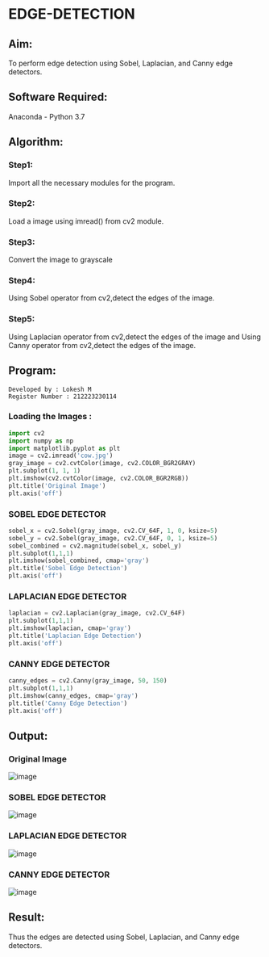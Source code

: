 # EDGE-DETECTION
## Aim:
To perform edge detection using Sobel, Laplacian, and Canny edge detectors.

## Software Required:
Anaconda - Python 3.7

## Algorithm:
### Step1:
Import all the necessary modules for the program.

### Step2:
Load a image using imread() from cv2 module.

### Step3:
Convert the image to grayscale

### Step4:
Using Sobel operator from cv2,detect the edges of the image.

### Step5:

Using Laplacian operator from cv2,detect the edges of the image and Using Canny operator from cv2,detect the edges of the image.
## Program:
```
Developed by : Lokesh M
Register Number : 212223230114
```
### Loading the Images :
```python
import cv2
import numpy as np
import matplotlib.pyplot as plt
image = cv2.imread('cow.jpg')
gray_image = cv2.cvtColor(image, cv2.COLOR_BGR2GRAY)
plt.subplot(1, 1, 1)
plt.imshow(cv2.cvtColor(image, cv2.COLOR_BGR2RGB))
plt.title('Original Image')
plt.axis('off')
```
### SOBEL EDGE DETECTOR
```python
sobel_x = cv2.Sobel(gray_image, cv2.CV_64F, 1, 0, ksize=5) 
sobel_y = cv2.Sobel(gray_image, cv2.CV_64F, 0, 1, ksize=5) 
sobel_combined = cv2.magnitude(sobel_x, sobel_y) 
plt.subplot(1,1,1)
plt.imshow(sobel_combined, cmap='gray')
plt.title('Sobel Edge Detection')
plt.axis('off')
```
### LAPLACIAN EDGE DETECTOR
```python
laplacian = cv2.Laplacian(gray_image, cv2.CV_64F)
plt.subplot(1,1,1)
plt.imshow(laplacian, cmap='gray')
plt.title('Laplacian Edge Detection')
plt.axis('off')
```
### CANNY EDGE DETECTOR
```python
canny_edges = cv2.Canny(gray_image, 50, 150)
plt.subplot(1,1,1)
plt.imshow(canny_edges, cmap='gray')
plt.title('Canny Edge Detection')
plt.axis('off')
```
## Output:
### Original Image
![image](https://github.com/user-attachments/assets/71564e98-c2f5-4aef-b5f9-1664a9d264a0)


### SOBEL EDGE DETECTOR
![image](https://github.com/user-attachments/assets/386ff7c6-a6ec-4b87-85fd-b26a6987a392)



### LAPLACIAN EDGE DETECTOR
![image](https://github.com/user-attachments/assets/511d2d82-3a23-42df-925a-f18d774c2595)



### CANNY EDGE DETECTOR
![image](https://github.com/user-attachments/assets/904ba7f7-e2a1-46ec-92ce-573644ba9663)


## Result:
Thus the edges are detected using Sobel, Laplacian, and Canny edge detectors.
